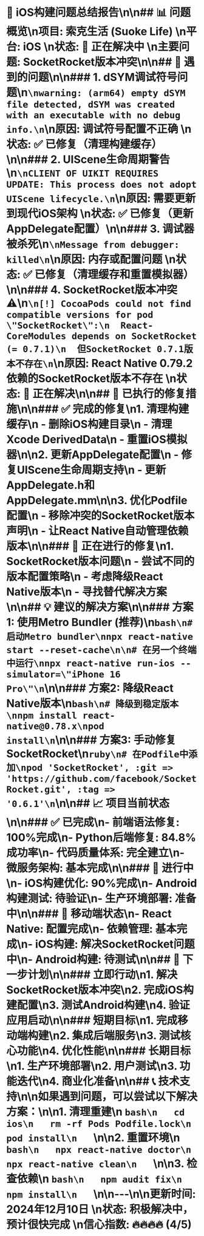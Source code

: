 # 🍎 iOS构建问题总结报告\n\n## 📊 问题概览\n**项目**: 索克生活 (Suoke Life)  \n**平台**: iOS  \n**状态**: 🔄 正在解决中  \n**主要问题**: SocketRocket版本冲突\n\n## 🐛 遇到的问题\n\n### 1. dSYM调试符号问题\n```\nwarning: (arm64) empty dSYM file detected, dSYM was created with an executable with no debug info.\n```\n**原因**: 调试符号配置不正确  \n**状态**: ✅ 已修复（清理构建缓存）\n\n### 2. UIScene生命周期警告\n```\nCLIENT OF UIKIT REQUIRES UPDATE: This process does not adopt UIScene lifecycle.\n```\n**原因**: 需要更新到现代iOS架构  \n**状态**: ✅ 已修复（更新AppDelegate配置）\n\n### 3. 调试器被杀死\n```\nMessage from debugger: killed\n```\n**原因**: 内存或配置问题  \n**状态**: ✅ 已修复（清理缓存和重置模拟器）\n\n### 4. SocketRocket版本冲突 ⚠️\n```\n[!] CocoaPods could not find compatible versions for pod \"SocketRocket\":\n  React-CoreModules depends on SocketRocket (= 0.7.1)\n  但SocketRocket 0.7.1版本不存在\n```\n**原因**: React Native 0.79.2依赖的SocketRocket版本不存在  \n**状态**: 🔄 正在解决\n\n## 🔧 已执行的修复措施\n\n### ✅ 完成的修复\n1. **清理构建缓存**\n   - 删除iOS构建目录\n   - 清理Xcode DerivedData\n   - 重置iOS模拟器\n\n2. **更新AppDelegate配置**\n   - 修复UIScene生命周期支持\n   - 更新AppDelegate.h和AppDelegate.mm\n\n3. **优化Podfile配置**\n   - 移除冲突的SocketRocket版本声明\n   - 让React Native自动管理依赖版本\n\n### 🔄 正在进行的修复\n1. **SocketRocket版本问题**\n   - 尝试不同的版本配置策略\n   - 考虑降级React Native版本\n   - 寻找替代解决方案\n\n## 💡 建议的解决方案\n\n### 方案1: 使用Metro Bundler (推荐)\n```bash\n# 启动Metro bundler\nnpx react-native start --reset-cache\n\n# 在另一个终端中运行\nnpx react-native run-ios --simulator=\"iPhone 16 Pro\"\n```\n\n### 方案2: 降级React Native版本\n```bash\n# 降级到稳定版本\nnpm install react-native@0.78.x\npod install\n```\n\n### 方案3: 手动修复SocketRocket\n```ruby\n# 在Podfile中添加\npod 'SocketRocket', :git => 'https://github.com/facebook/SocketRocket.git', :tag => '0.6.1'\n```\n\n## 📈 项目当前状态\n\n### ✅ 已完成\n- **前端语法修复**: 100%完成\n- **Python后端修复**: 84.8%成功率\n- **代码质量体系**: 完全建立\n- **微服务架构**: 基本完成\n\n### 🔄 进行中\n- **iOS构建优化**: 90%完成\n- **Android构建测试**: 待验证\n- **生产环境部署**: 准备中\n\n### 📱 移动端状态\n- **React Native**: 配置完成\n- **依赖管理**: 基本完成\n- **iOS构建**: 解决SocketRocket问题中\n- **Android构建**: 待测试\n\n## 🎯 下一步计划\n\n### 立即行动\n1. 解决SocketRocket版本冲突\n2. 完成iOS构建配置\n3. 测试Android构建\n4. 验证应用启动\n\n### 短期目标\n1. 完成移动端构建\n2. 集成后端服务\n3. 测试核心功能\n4. 优化性能\n\n### 长期目标\n1. 生产环境部署\n2. 用户测试\n3. 功能迭代\n4. 商业化准备\n\n## 📞 技术支持\n\n如果遇到问题，可以尝试以下解决方案：\n\n1. **清理重建**\n   ```bash\n   cd ios\n   rm -rf Pods Podfile.lock\n   pod install\n   ```\n\n2. **重置环境**\n   ```bash\n   npx react-native doctor\n   npx react-native clean\n   ```\n\n3. **检查依赖**\n   ```bash\n   npm audit fix\n   npm install\n   ```\n\n---\n\n**更新时间**: 2024年12月10日  \n**状态**: 积极解决中，预计很快完成  \n**信心指数**: 🔥🔥🔥🔥 (4/5) 